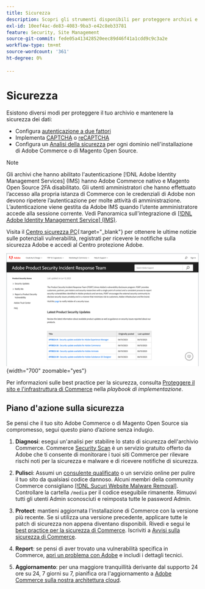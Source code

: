 ```yaml
---
title: Sicurezza
description: Scopri gli strumenti disponibili per proteggere archivi e dati e le linee guida per un piano d’azione sulla sicurezza se noti un compromesso.
exl-id: 10eef4ac-de83-4083-9ba3-e42c8eb33781
feature: Security, Site Management
source-git-commit: fede05a413428520eec89d46f41a1cdd9c9c3a2e
workflow-type: tm+mt
source-wordcount: '361'
ht-degree: 0%

---
```


# Sicurezza

Esistono diversi modi per proteggere il tuo archivio e mantenere la sicurezza dei dati:

- Configura [autenticazione a due fattori](security-two-factor-authentication.md)
- Implementa [CAPTCHA](security-captcha.md) o [reCAPTCHA](security-google-recaptcha.md)
- Configura un [Analisi della sicurezza](security-scan.md) per ogni dominio nell&#39;installazione di Adobe Commerce o di Magento Open Source.

>[!NOTE]
>
>Gli archivi che hanno abilitato l&#39;autenticazione [!DNL Adobe Identity Management Services] (IMS) hanno Adobe Commerce nativo e Magento Open Source 2FA disabilitato. Gli utenti amministratori che hanno effettuato l’accesso alla propria istanza di Commerce con le credenziali di Adobe non devono ripetere l’autenticazione per molte attività di amministrazione. L’autenticazione viene gestita da Adobe IMS quando l’utente amministratore accede alla sessione corrente. Vedi Panoramica sull&#39;integrazione di [[!DNL Adobe Identity Management Service] (IMS)](../getting-started/adobe-ims-integration-overview.md).

Visita il [Centro sicurezza PC](https://helpx.adobe.com/security.html){:target=&quot;_blank&quot;} per ottenere le ultime notizie sulle potenziali vulnerabilità, registrati per ricevere le notifiche sulla sicurezza Adobe e accedi al Centro protezione Adobe.

![Centro sicurezza PC](./assets/product-security-home.png){width="700" zoomable="yes"}

Per informazioni sulle best practice per la sicurezza, consulta [Proteggere il sito e l&#39;infrastruttura di Commerce](https://experienceleague.adobe.com/docs/commerce-operations/implementation-playbook/best-practices/launch/security-best-practices.html) nella _playbook di implementazione_.

## Piano d&#39;azione sulla sicurezza

Se pensi che il tuo sito Adobe Commerce o di Magento Open Source sia compromesso, segui questo piano d’azione senza indugio.

1. **Diagnosi**: esegui un&#39;analisi per stabilire lo stato di sicurezza dell&#39;archivio Commerce. Commerce [Security Scan](security-scan.md) è un servizio gratuito offerto da Adobe che ti consente di monitorare i tuoi siti Commerce per rilevare rischi noti per la sicurezza e malware e di ricevere notifiche di sicurezza.

1. **Pulisci**: Assumi un [consulente qualificato](https://solutionpartners.adobe.com/s/directory/?partner_type=1) o un servizio online per pulire il tuo sito da qualsiasi codice dannoso. Alcuni membri della community Commerce consigliano [[!DNL Sucuri Website Malware Removal]](https://sucuri.net/website-antivirus/malware-removal). Controllare la cartella `/media` per il codice eseguibile rimanente. Rimuovi tutti gli utenti Admin sconosciuti e reimposta tutte le password Admin.

1. **Protect**: mantieni aggiornata l&#39;installazione di Commerce con la versione più recente. Se si utilizza una versione precedente, applicare tutte le patch di sicurezza non appena diventano disponibili. Rivedi e segui le [best practice per la sicurezza di Commerce](https://www.adobe.com/content/dam/cc/en/trust-center/ungated/whitepapers/experience-cloud/adobe-commerce-best-practices-guide.pdf). Iscriviti a [Avvisi sulla sicurezza di Commerce](https://www.adobe.com/subscription/adbeSecurityNotifications.html).

1. **Report**: se pensi di aver trovato una vulnerabilità specifica in Commerce, [apri un problema con Adobe](https://hackerone.com/adobe?type=team) e includi i dettagli tecnici.

1. **Aggiornamento**: per una maggiore tranquillità derivante dal supporto 24 ore su 24, 7 giorni su 7, pianifica ora l&#39;aggiornamento a [Adobe Commerce sulla nostra architettura cloud](https://business.adobe.com/products/magento/cloud-delivery.html).

